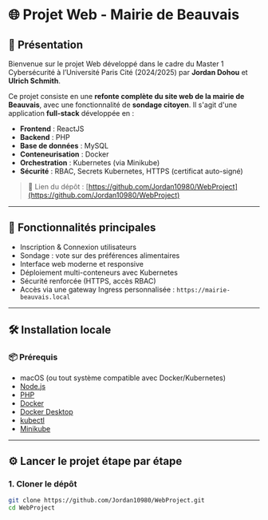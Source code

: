 # 🌐 Projet Web - Mairie de Beauvais

## 👋 Présentation

Bienvenue sur le projet Web développé dans le cadre du Master 1 Cybersécurité à l’Université Paris Cité (2024/2025) par **Jordan Dohou** et **Ulrich Schmith**.

Ce projet consiste en une **refonte complète du site web de la mairie de Beauvais**, avec une fonctionnalité de **sondage citoyen**. Il s'agit d'une application **full-stack** développée en :

- **Frontend** : ReactJS
- **Backend** : PHP
- **Base de données** : MySQL
- **Conteneurisation** : Docker
- **Orchestration** : Kubernetes (via Minikube)
- **Sécurité** : RBAC, Secrets Kubernetes, HTTPS (certificat auto-signé)

> 📎 Lien du dépôt : [https://github.com/Jordan10980/WebProject](https://github.com/Jordan10980/WebProject)

---

## 🚀 Fonctionnalités principales

- Inscription & Connexion utilisateurs
- Sondage : vote sur des préférences alimentaires
- Interface web moderne et responsive
- Déploiement multi-conteneurs avec Kubernetes
- Sécurité renforcée (HTTPS, accès RBAC)
- Accès via une gateway Ingress personnalisée : `https://mairie-beauvais.local`

---

## 🛠️ Installation locale

### 📦 Prérequis

- macOS (ou tout système compatible avec Docker/Kubernetes)
- [Node.js](https://nodejs.org/)
- [PHP](https://www.php.net/)
- [Docker](https://www.docker.com/)
- [Docker Desktop](https://www.docker.com/products/docker-desktop/)
- [kubectl](https://kubernetes.io/docs/tasks/tools/)
- [Minikube](https://minikube.sigs.k8s.io/docs/)

---

## ⚙️ Lancer le projet étape par étape

### 1. Cloner le dépôt

```bash
git clone https://github.com/Jordan10980/WebProject.git
cd WebProject
